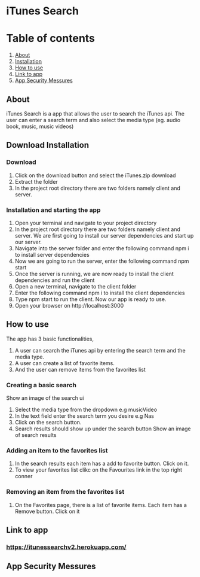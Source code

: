 # iTunes Search

# Table of contents

1. [About](#about)
2. [Installation](#install)
3. [How to use](#howTo)
4. [Link to app](#link)
5. [App Security Messures](#security)

## About <a name="about"></a>

iTunes Search is a app that allows the user to search the iTunes api. The user can enter a search term and also select the media type (eg. audio book, music, music videos)

## Download Installation <a name="install"></a>

### Download

1. Click on the download button and select the iTunes.zip download
2. Extract the folder
3. In the project root directory there are two folders namely client and server.

### Installation and starting the app

1. Open your terminal and navigate to your project directory
2. In the project root directory there are two folders namely client and server. We are first going to install our server dependencies and start up our server.
3. Navigate into the server folder and enter the following command npm i to install server dependencies
4. Now we are going to run the server, enter the following command npm start
5. Once the server is running, we are now ready to install the client dependencies and run the client
6. Open a new terminal, navigate to the client folder
7. Enter the following command npm i to install the client dependencies
8. Type npm start to run the client. Now our app is ready to use.
9. Open your browser on http://localhost:3000

## How to use <a name="howTo"></a>

The app has 3 basic functionalities,

1.  A user can search the iTunes api by entering the search term and the media type.
2.  A user can create a list of favorite items.
3.  And the user can remove items from the favorites list

### Creating a basic search

Show an image of the search ui

1. Select the media type from the dropdown e.g musicVideo
2. In the text field enter the search term you desire e.g Nas
3. Click on the search button.
4. Search results should show up under the search button
   Show an image of search results

### Adding an item to the favorites list

1. In the search results each item has a add to favorite button. Click on it.
2. To view your favorites list clikc on the Favourites link in the top right conner

### Removing an item from the favorites list

1. On the Favorites page, there is a list of favorite items. Each item has a Remove button. Click on it 

## Link to app <a name="link"></a>
### https://itunessearchv2.herokuapp.com/

## App Security Messures <a name="security"></a>
